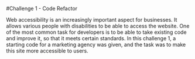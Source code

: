 #Challenge 1 - Code Refactor

Web accessibility is an increasingly important aspect for businesses. It allows various people with disabilities to be able to access the website. One of the most common task for developers is to be able to take existing code and improve it, so that it meets certain standards. In this challenge 1, a starting code for a marketing agency was given, and the task was to make this site more accessible to users. 
